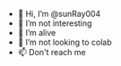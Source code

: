 - 👋 Hi, I’m @sunRay004
- 👀 I’m not interesting
- 🌱 I’m alive
- 💞️ I’m not looking to colab
- 📫 Don't reach me

<!---
sunRay004/sunRay004 is a ✨ special ✨ repository because its `README.md` (this file) appears on your GitHub profile.
You can click the Preview link to take a look at your changes.
--->
